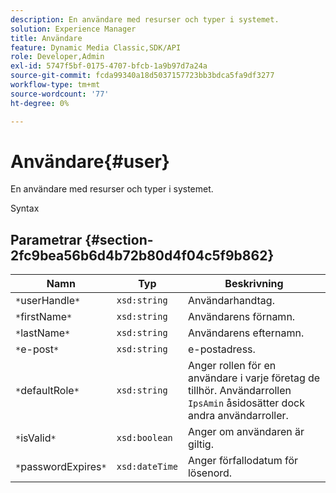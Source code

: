 ```yaml
---
description: En användare med resurser och typer i systemet.
solution: Experience Manager
title: Användare
feature: Dynamic Media Classic,SDK/API
role: Developer,Admin
exl-id: 5747f5bf-0175-4707-bfcb-1a9b97d7a24a
source-git-commit: fcda99340a18d5037157723bb3bdca5fa9df3277
workflow-type: tm+mt
source-wordcount: '77'
ht-degree: 0%

---
```


# Användare{#user}

En användare med resurser och typer i systemet.

Syntax

## Parametrar {#section-2fc9bea56b6d4b72b80d4f04c5f9b862}

| Namn | Typ | Beskrivning |
|---|---|---|
| `*`userHandle`*` | `xsd:string` | Användarhandtag. |
| `*`firstName`*` | `xsd:string` | Användarens förnamn. |
| `*`lastName`*` | `xsd:string` | Användarens efternamn. |
| `*`e-post`*` | `xsd:string` | e-postadress. |
| `*`defaultRole`*` | `xsd:string` | Anger rollen för en användare i varje företag de tillhör. Användarrollen `IpsAmin` åsidosätter dock andra användarroller. |
| `*`isValid`*` | `xsd:boolean` | Anger om användaren är giltig. |
| `*`passwordExpires`*` | `xsd:dateTime` | Anger förfallodatum för lösenord. |
